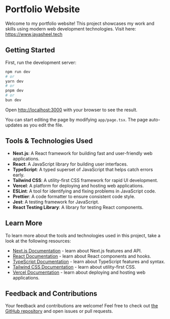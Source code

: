 # Portfolio Website

Welcome to my portfolio website! This project showcases my work and skills using modern web development technologies.
Visit here: https://www.jayasheel.tech

## Getting Started

First, run the development server:

```bash
npm run dev
# or
yarn dev
# or
pnpm dev
# or
bun dev
```

Open [http://localhost:3000](http://localhost:3000) with your browser to see the result.

You can start editing the page by modifying `app/page.tsx`. The page auto-updates as you edit the file.

## Tools & Technologies Used

- **Next.js**: A React framework for building fast and user-friendly web applications.
- **React**: A JavaScript library for building user interfaces.
- **TypeScript**: A typed superset of JavaScript that helps catch errors early.
- **Tailwind CSS**: A utility-first CSS framework for rapid UI development.
- **Vercel**: A platform for deploying and hosting web applications.
- **ESLint**: A tool for identifying and fixing problems in JavaScript code.
- **Prettier**: A code formatter to ensure consistent code style.
- **Jest**: A testing framework for JavaScript.
- **React Testing Library**: A library for testing React components.

## Learn More

To learn more about the tools and technologies used in this project, take a look at the following resources:

- [Next.js Documentation](https://nextjs.org/docs) - learn about Next.js features and API.
- [React Documentation](https://reactjs.org/docs/getting-started.html) - learn about React components and hooks.
- [TypeScript Documentation](https://www.typescriptlang.org/docs/) - learn about TypeScript features and syntax.
- [Tailwind CSS Documentation](https://tailwindcss.com/docs) - learn about utility-first CSS.
- [Vercel Documentation](https://vercel.com/docs) - learn about deploying and hosting web applications.

## Feedback and Contributions

Your feedback and contributions are welcome! Feel free to check out [the GitHub repository](https://github.com/vercel/next.js) and open issues or pull requests.


